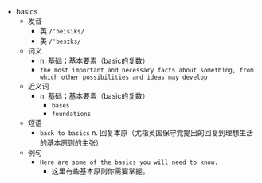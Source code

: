 - basics
  - 发音
    - 英 `/'beisiks/`
    - 美 `/'besɪks/`
  - 词义
    - n. 基础；基本要素（basic的复数）
    - `the most important and necessary facts about something, from which other possibilities and ideas may develop`
  - 近义词
    - n. 基础；基本要素（basic的复数）
      - `bases`
      - `foundations`
  - 短语
    - `back to basics` n. 回复本原（尤指英国保守党提出的回复到理想生活的基本原则的主张） 
  - 例句
    - `Here are some of the basics you will need to know.`
      - 这里有些基本原则你需要掌握。

